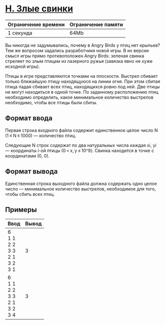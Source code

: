 # [H. Злые свинки](https://contest.yandex.ru/contest/27663/problems/H/ "Ссылка на сайт с задачей")
| Ограничение времени | Ограничение памяти |
| -|-|
| 1 секунда | 64Mb |

Вы никогда не задумывались, почему в Angry Birds у птиц нет крыльев? Тем же вопросом задались разработчики новой игры. В их версии смысл игры прямо противоположен Angry Birds: зеленая свинка стреляет по злым птицам из лазерного ружья (завязка явно не хуже исходной игры).

Птицы в игре представляются точками на плоскости. Выстрел сбивает только ближайшую птицу находящуюся на линии огня. При этом сбитая птица падая сбивает всех птиц, находящихся ровно под ней. Две птицы не могут находиться в одной точке. По заданному расположению птиц необходимо определить, какое минимальное количество выстрелов необходимо, чтобы все птицы были сбиты.

## Формат ввода

Первая строка входного файла содержит единственное целое число N (1 ≤ N ≤ 1000) — количество птиц.

Следующие N строк содержат по два натуральных числа каждая xi, yi — координаты i-ой птицы (0 < x, y ≤ 10^9). Свинка находится в точке с координатами (0, 0).

## Формат вывода

Единственная строка выходного файла должна содержать одно целое число — минимальное количество выстрелов, необходимое для того, чтобы сбить всех птиц.

## Примеры

| Ввод | Вывод |
| -|-|
| 6</br>1 1</br>2 2</br>3 3</br>2 1</br>3 2</br>3 1 | 3 |
| 6</br>1 1</br>2 2</br>3 3</br>2 1</br>3 2</br>3 4 | 3 |
